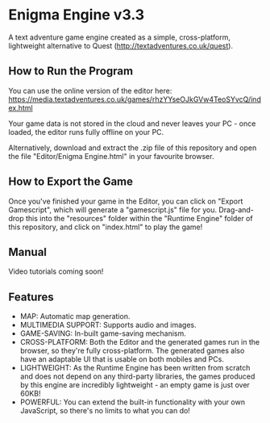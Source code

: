 # Enigma Engine v3.3
A text adventure game engine created as a simple, cross-platform, lightweight alternative to Quest (http://textadventures.co.uk/quest).

## How to Run the Program
You can use the online version of the editor here: https://media.textadventures.co.uk/games/rhzYYseOJkGVw4TeoSYvcQ/index.html

Your game data is not stored in the cloud and never leaves your PC - once loaded, the editor runs fully offline on your PC.

Alternatively, download and extract the .zip file of this repository and open the file "Editor/Enigma Engine.html" in your favourite browser.

## How to Export the Game
Once you've finished your game in the Editor, you can click on "Export Gamescript", which will generate a "gamescript.js" file for you. Drag-and-drop this into the "resources" folder within the "Runtime Engine" folder of this repository, and click on "index.html" to play the game!

## Manual
Video tutorials coming soon!

## Features
* MAP: Automatic map generation.
* MULTIMEDIA SUPPORT: Supports audio and images.
* GAME-SAVING: In-built game-saving mechanism.
* CROSS-PLATFORM: Both the Editor and the generated games run in the browser, so they're fully cross-platform. The generated games also have an adaptable UI that is usable on both mobiles and PCs.
* LIGHTWEIGHT: As the Runtime Engine has been written from scratch and does not depend on any third-party libraries, the games produced by this engine are incredibly lightweight - an empty game is just over 60KB!
* POWERFUL: You can extend the built-in functionality with your own JavaScript, so there's no limits to what you can do!
